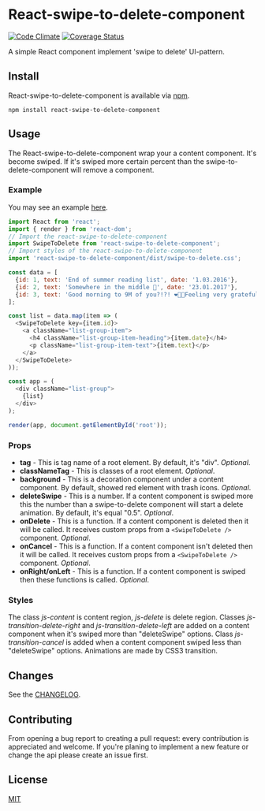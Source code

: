 # React-swipe-to-delete-component
 [![Code Climate](https://codeclimate.com/github/gaer87/react-swipe-to-delete-component/badges/gpa.svg)](https://codeclimate.com/github/gaer87/react-swipe-to-delete-component)
 [![Coverage Status](https://coveralls.io/repos/github/gaer87/react-swipe-to-delete-component/badge.svg?branch=master)](https://coveralls.io/github/gaer87/react-swipe-to-delete-component?branch=master)

[//]: # ( [![Build Status]&#40;https://github.com/JS-DevTools/npm-publish/workflows/CI-CD/badge.svg&#41;]&#40;https://github.com/gaer87/react-swipe-to-delete-component/actions&#41;)

A simple React component implement 'swipe to delete' UI-pattern.

## Install
React-swipe-to-delete-component is available via [npm](https://www.npmjs.com/package/react-swipe-to-delete-component).
```
npm install react-swipe-to-delete-component
```

## Usage
The React-swipe-to-delete-component wrap your a content component. It's become swiped. If it's swiped more certain percent than the swipe-to-delete-component will remove a component.

### Example
You may see an example [here](http://gaer87.github.io/react-swipe-to-delete-component/example/).
```js
import React from 'react';
import { render } from 'react-dom';
// Import the react-swipe-to-delete-component
import SwipeToDelete from 'react-swipe-to-delete-component';
// Import styles of the react-swipe-to-delete-component
import 'react-swipe-to-delete-component/dist/swipe-to-delete.css';

const data = [
  {id: 1, text: 'End of summer reading list', date: '1.03.2016'},
  {id: 2, text: 'Somewhere in the middle 📸', date: '23.01.2017'},
  {id: 3, text: 'Good morning to 9M of you?!?! ❤️🙏🏻Feeling very grateful and giddy.', date: '12.01.2022'}
];

const list = data.map(item => (
  <SwipeToDelete key={item.id}>
    <a className="list-group-item">
      <h4 className="list-group-item-heading">{item.date}</h4>
      <p className="list-group-item-text">{item.text}</p>
    </a>
  </SwipeToDelete>
));

const app = (
  <div className="list-group">
    {list}
  </div>
);

render(app, document.getElementById('root'));
```

### Props
- **tag** - This is tag name of a root element. By default, it's "div". *Optional*.
- **classNameTag** - This is classes of a root element. *Optional*.
- **background** - This is a decoration component under a content component. By default, showed red element with trash icons. *Optional*.
- **deleteSwipe** - This is a number. If a content component is swiped more this the number than a swipe-to-delete component will start a delete animation. By default, it's equal "0.5". *Optional*.
- **onDelete** - This is a function. If a content component is deleted then it will be called. It receives custom props from a `<SwipeToDelete />` component. *Optional*.
- **onCancel** - This is a function. If a content component isn't deleted then it will be called. It receives custom props from a `<SwipeToDelete />` component. *Optional*.
- **onRight/onLeft** - This is a function. If a content component is swiped then these functions is called. *Optional*.

### Styles
The class *js-content* is content region, *js-delete* is delete region. Classes *js-transition-delete-right* and *js-transition-delete-left* are added on a content component when it's swiped more than "deleteSwipe" options. Class *js-transition-cancel* is added when a content component swiped less than "deleteSwipe" options. Animations are made by CSS3 transition.

## Changes
See the [CHANGELOG](CHANGELOG.md).

## Contributing
From opening a bug report to creating a pull request: every contribution is appreciated and welcome. If you're planing to implement a new feature or change the api please create an issue first.

## License
[MIT](http://www.opensource.org/licenses/mit-license.php)
